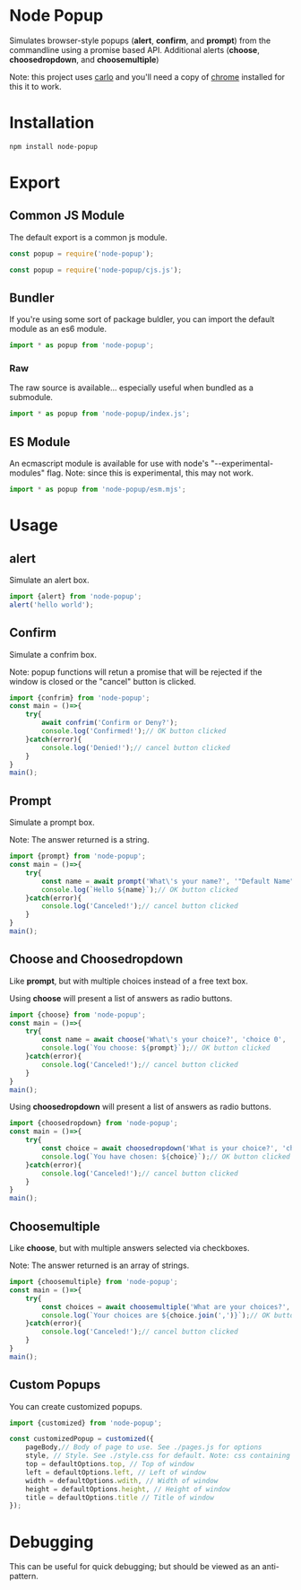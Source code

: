 # Node Popup

Simulates browser-style popups (**alert**, **confirm**, and **prompt**) from the commandline using a promise based API.
Additional alerts (**choose**, **choosedropdown**, and **choosemultiple**)

Note: this project uses [carlo](https://github.com/GoogleChromeLabs/carlo) and you'll need a copy of [chrome](https://www.google.com/chrome/) installed for this it to work.

# Installation

```sh
npm install node-popup
```

# Export

## Common JS Module

The default export is a common js module.

```javascript
const popup = require('node-popup');
```

```javascript
const popup = require('node-popup/cjs.js');
```

## Bundler

If you're using some sort of package buldler, you can import the default module as an es6 module.

```javascript
import * as popup from 'node-popup';
```

### Raw

The raw source is available... especially useful when bundled as a submodule.

```javascript
import * as popup from 'node-popup/index.js';
```



## ES Module

An ecmascript module is available for use with node's "--experimental-modules" flag.
Note: since this is experimental, this may not work.

```javascript
import * as popup from 'node-popup/esm.mjs';
```

# Usage

## alert

Simulate an alert box.

```javascript
import {alert} from 'node-popup';
alert('hello world');
```

## Confirm

Simulate a confrim box.

Note: popup functions will retun a promise that will be rejected if the window is closed or the "cancel" button is clicked.

```javascript
import {confrim} from 'node-popup';
const main = ()=>{
    try{
        await confrim('Confirm or Deny?');
        console.log('Confirmed!');// OK button clicked
    }catch(error){
        console.log('Denied!');// cancel button clicked
    }
}
main();
```


## Prompt

Simulate a prompt box.

Note: The answer returned is a string.

```javascript
import {prompt} from 'node-popup';
const main = ()=>{
    try{
        const name = await prompt('What\'s your name?', '"Default Name"');
        console.log(`Hello ${name}`);// OK button clicked
    }catch(error){
        console.log('Canceled!');// cancel button clicked
    }
}
main();
```

## Choose and Choosedropdown

Like **prompt**, but with multiple choices instead of a free text box.

Using **choose** will present a list of answers as radio buttons.

```javascript
import {choose} from 'node-popup';
const main = ()=>{
    try{
        const name = await choose('What\'s your choice?', 'choice 0', 'choice 1', 'choice 3');
        console.log(`You choose: ${prompt}`);// OK button clicked
    }catch(error){
        console.log('Canceled!');// cancel button clicked
    }
}
main();
```

Using **choosedropdown** will present a list of answers as radio buttons.

```javascript
import {choosedropdown} from 'node-popup';
const main = ()=>{
    try{
        const choice = await choosedropdown('What is your choice?', 'choice 0', 'choice 1', 'choice 3');
        console.log(`You have chosen: ${choice}`);// OK button clicked
    }catch(error){
        console.log('Canceled!');// cancel button clicked
    }
}
main();
```

## Choosemultiple

Like **choose**, but with multiple answers selected via checkboxes.

Note: The answer returned is an array of strings.

```javascript
import {choosemultiple} from 'node-popup';
const main = ()=>{
    try{
        const choices = await choosemultiple('What are your choices?', 'alpha', 'beta', 'gamma');
        console.log(`Your choices are ${choice.join(',')}`);// OK button clicked
    }catch(error){
        console.log('Canceled!');// cancel button clicked
    }
}
main();
```

## Custom Popups

You can create customized popups.

```javascript
import {customized} from 'node-popup';

const customizedPopup = customized({
    pageBody,// Body of page to use. See ./pages.js for options
    style, // Style. See ./style.css for default. Note: css containing character '>' currently fails
    top = defaultOptions.top, // Top of window
    left = defaultOptions.left, // Left of window
    width = defaultOptions.wdith, // Width of window
    height = defaultOptions.height, // Height of window
    title = defaultOptions.title // Title of window
});
```

# Debugging

This can be useful for quick debugging; but should be viewed as an anti-pattern.
